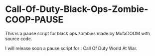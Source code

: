 # Call-Of-Duty-Black-Ops-Zombie-COOP-PAUSE

This is a pause script for black ops zombies made by MufaDOOM with source code.

I will release soon a pause script for : Call Of Duty World At War.
